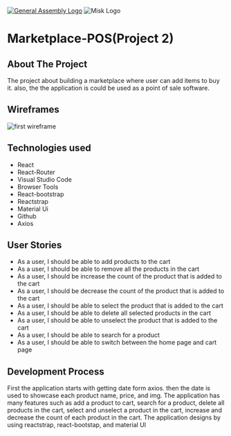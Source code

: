 [![General Assembly Logo](https://camo.githubusercontent.com/1a91b05b8f4d44b5bbfb83abac2b0996d8e26c92/687474703a2f2f692e696d6775722e636f6d2f6b6538555354712e706e67)](https://generalassemb.ly/education/web-development-immersive)
![Misk Logo](https://i.ibb.co/KmXhJbm/Webp-net-resizeimage-1.png)

# Marketplace-POS(Project 2)

## About The Project 

The project about building a marketplace where user can add items to buy it. also, the the application is could be used as a point of sale software.
## Wireframes
![first wireframe](./Wireframes.png)


## Technologies used
- React 
- React-Router
- Visual Studio Code 
- Browser Tools 
- React-bootstrap
- Reactstrap
- Material Ui
- Github
- Axios




## User Stories

- As a user, I should be able to add products to the cart
- As a user, I should be able to remove all the products in the cart 
- As a user, I should be increase the count of the product that is added to the cart 
- As a user, I should be decrease the count of the product that is added to the cart 
- As a user, I should  be able to select the product that is added to the cart 
- As a user, I should  be able to delete all selected products in the cart
- As a user, I should  be able to unselect the product that is added to the cart 
- As a user, I should be able to search for a product 
- As a user, I should  be able to switch between the home page and cart page


## Development Process
 First the application starts with getting date form axios. then the date is used to showcase each product name, price, and img. The application has many features such as add a product to cart, search for a product, delete all products in the cart, select and unselect a product in the cart, increase and decrease the count of each product in the cart. The application designs by using reactstrap, react-bootstap, and material UI

